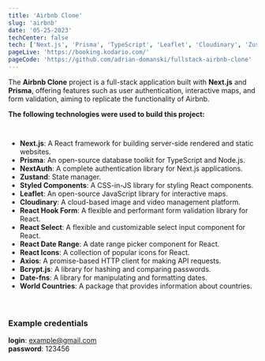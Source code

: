 ```yaml
---
title: 'Airbnb Clone'
slug: 'airbnb'
date: '05-25-2023'
techCenter: false
tech: ['Next.js', 'Prisma', 'TypeScript', 'Leaflet', 'Cloudinary', 'Zustand', 'NextAuth', "MongoDB", "TailwindCSS"]
pageLive: 'https://booking.kodario.com/'
pageCode: 'https://github.com/adrian-domanski/fullstack-airbnb-clone'
---
```

The **Airbnb Clone** project is a full-stack application built with **Next.js** and **Prisma**, offering features such as user authentication, interactive maps, and form validation, aiming to replicate the functionality of Airbnb.
` `  
` `   
**The following technologies were used to build this project:**  
` `  
` `
- **Next.js**: A React framework for building server-side rendered and static websites.
- **Prisma**: An open-source database toolkit for TypeScript and Node.js.
- **NextAuth**: A complete authentication library for Next.js applications.
- **Zustand**: State manager.
- **Styled Components**: A CSS-in-JS library for styling React components.
- **Leaflet**: An open-source JavaScript library for interactive maps.
- **Cloudinary**: A cloud-based image and video management platform.
- **React Hook Form**: A flexible and performant form validation library for React.
- **React Select**: A flexible and customizable select input component for React.
- **React Date Range**: A date range picker component for React.
- **React Icons**: A collection of popular icons for React.
- **Axios**: A promise-based HTTP client for making API requests.
- **Bcrypt.js**: A library for hashing and comparing passwords.
- **Date-fns**: A library for manipulating and formatting dates.
- **World Countries**: A package that provides information about countries.   
` `  
` `   
### Example credentials
**login**: example@gmail.com  
**password**: 123456
